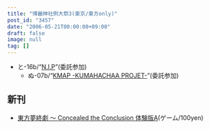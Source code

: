 ```yaml
---
title: "博麗神社例大祭3(東京/東方only)"
post_id: "3457"
date: "2006-05-21T00:00:00+09:00"
draft: false
image: null
tag: []
---
```



* と-16b/“[N.I.P](http://www.geocities.jp/nip_sigurem/)”(委託参加)
  * ぬ-07b/“[KMAP -KUMAHACHAA PROJET-](http://nyagakiya.sakura.ne.jp/)”(委託参加)
## 新刊



  * [東方夢終劇 ～ Concealed the Conclusion 体験版A](/!/thC/)(ゲーム/100yen)
